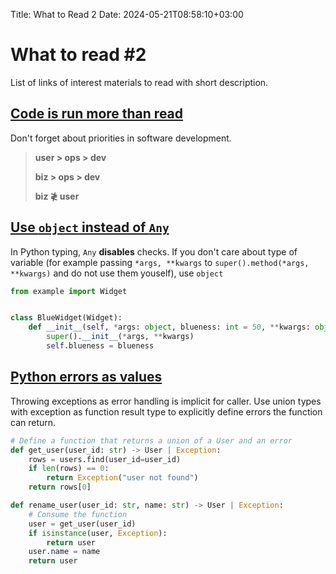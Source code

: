 Title: What to Read 2
Date: 2024-05-21T08:58:10+03:00

# What to read #2
List of links of interest materials to read with short description.


## [Code is run more than read](https://olano.dev/blog/code-is-run-more-than-read)
Don't forget about priorities in software development.

> **user > ops > dev**
>
> **biz > ops > dev**
>
> **biz ≹ user**

## [Use `object` instead of `Any`](https://adamj.eu/tech/2021/05/07/python-type-hints-use-object-instead-of-any/)
In Python typing, `Any` **disables** checks. If you don't care about type of variable (for example passing `*args, **kwargs` to `super().method(*args, **kwargs)` and do not use them youself), use `object`

```python
from example import Widget


class BlueWidget(Widget):
    def __init__(self, *args: object, blueness: int = 50, **kwargs: object) -> None:
        super().__init__(*args, **kwargs)
        self.blueness = blueness
```

## [Python errors as values](https://www.inngest.com/blog/python-errors-as-values)
Throwing exceptions as error handling is implicit for caller. Use union types with exception as function result type to explicitly define errors the function can return.

```python
# Define a function that returns a union of a User and an error
def get_user(user_id: str) -> User | Exception:
    rows = users.find(user_id=user_id)
    if len(rows) == 0:
        return Exception("user not found")
    return rows[0]

def rename_user(user_id: str, name: str) -> User | Exception:
    # Consume the function
    user = get_user(user_id)
    if isinstance(user, Exception):
        return user
    user.name = name
    return user
```